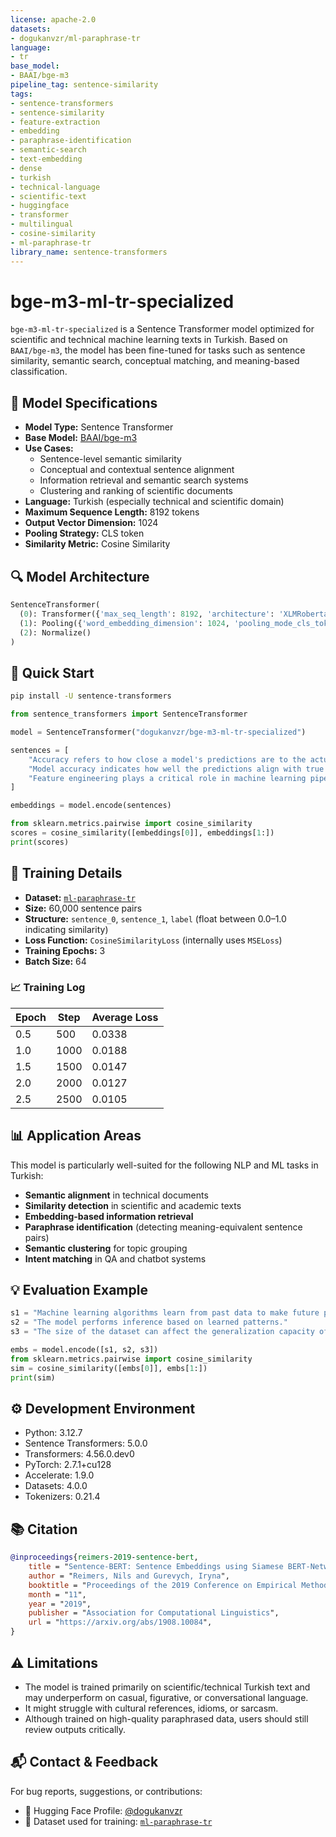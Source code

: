 ```yaml
---
license: apache-2.0
datasets:
- dogukanvzr/ml-paraphrase-tr
language:
- tr
base_model:
- BAAI/bge-m3
pipeline_tag: sentence-similarity
tags:
- sentence-transformers
- sentence-similarity
- feature-extraction
- embedding
- paraphrase-identification
- semantic-search
- text-embedding
- dense
- turkish
- technical-language
- scientific-text
- huggingface
- transformer
- multilingual
- cosine-similarity
- ml-paraphrase-tr
library_name: sentence-transformers
---
```

# bge-m3-ml-tr-specialized

`bge-m3-ml-tr-specialized` is a Sentence Transformer model optimized for scientific and technical machine learning texts in Turkish. Based on `BAAI/bge-m3`, the model has been fine-tuned for tasks such as sentence similarity, semantic search, conceptual matching, and meaning-based classification.

## 🧠 Model Specifications

- **Model Type:** Sentence Transformer  
- **Base Model:** [BAAI/bge-m3](https://huggingface.co/BAAI/bge-m3)  
- **Use Cases:**
  - Sentence-level semantic similarity
  - Conceptual and contextual sentence alignment
  - Information retrieval and semantic search systems
  - Clustering and ranking of scientific documents
- **Language:** Turkish (especially technical and scientific domain)
- **Maximum Sequence Length:** 8192 tokens  
- **Output Vector Dimension:** 1024  
- **Pooling Strategy:** CLS token  
- **Similarity Metric:** Cosine Similarity

## 🔍 Model Architecture

```python
SentenceTransformer(
  (0): Transformer({'max_seq_length': 8192, 'architecture': 'XLMRobertaModel'})
  (1): Pooling({'word_embedding_dimension': 1024, 'pooling_mode_cls_token': True})
  (2): Normalize()
)
```

## 🚀 Quick Start

```bash
pip install -U sentence-transformers
```

```python
from sentence_transformers import SentenceTransformer

model = SentenceTransformer("dogukanvzr/bge-m3-ml-tr-specialized")

sentences = [
    "Accuracy refers to how close a model's predictions are to the actual values.",
    "Model accuracy indicates how well the predictions align with true labels.",
    "Feature engineering plays a critical role in machine learning pipelines."
]

embeddings = model.encode(sentences)

from sklearn.metrics.pairwise import cosine_similarity
scores = cosine_similarity([embeddings[0]], embeddings[1:])
print(scores)
```

## 🧪 Training Details

- **Dataset:** [`ml-paraphrase-tr`](https://huggingface.co/datasets/dogukanvzr/ml-paraphrase-tr)  
- **Size:** 60,000 sentence pairs  
- **Structure:** `sentence_0`, `sentence_1`, `label` (float between 0.0–1.0 indicating similarity)  
- **Loss Function:** `CosineSimilarityLoss` (internally uses `MSELoss`)  
- **Training Epochs:** 3  
- **Batch Size:** 64  

### 📈 Training Log

| Epoch | Step | Average Loss |
|-------|------|---------------|
| 0.5   | 500  | 0.0338        |
| 1.0   | 1000 | 0.0188        |
| 1.5   | 1500 | 0.0147        |
| 2.0   | 2000 | 0.0127        |
| 2.5   | 2500 | 0.0105        |

## 📊 Application Areas

This model is particularly well-suited for the following NLP and ML tasks in Turkish:

- **Semantic alignment** in technical documents  
- **Similarity detection** in scientific and academic texts  
- **Embedding-based information retrieval**  
- **Paraphrase identification** (detecting meaning-equivalent sentence pairs)  
- **Semantic clustering** for topic grouping  
- **Intent matching** in QA and chatbot systems

## 💡 Evaluation Example

```python
s1 = "Machine learning algorithms learn from past data to make future predictions."
s2 = "The model performs inference based on learned patterns."
s3 = "The size of the dataset can affect the generalization capacity of the model."

embs = model.encode([s1, s2, s3])
from sklearn.metrics.pairwise import cosine_similarity
sim = cosine_similarity([embs[0]], embs[1:])
print(sim)
```

## ⚙️ Development Environment

- Python: 3.12.7  
- Sentence Transformers: 5.0.0  
- Transformers: 4.56.0.dev0  
- PyTorch: 2.7.1+cu128  
- Accelerate: 1.9.0  
- Datasets: 4.0.0  
- Tokenizers: 0.21.4  

## 📚 Citation

```bibtex
@inproceedings{reimers-2019-sentence-bert,
    title = "Sentence-BERT: Sentence Embeddings using Siamese BERT-Networks",
    author = "Reimers, Nils and Gurevych, Iryna",
    booktitle = "Proceedings of the 2019 Conference on Empirical Methods in Natural Language Processing",
    month = "11",
    year = "2019",
    publisher = "Association for Computational Linguistics",
    url = "https://arxiv.org/abs/1908.10084",
}
```

## ⚠️ Limitations

- The model is trained primarily on scientific/technical Turkish text and may underperform on casual, figurative, or conversational language.
- It might struggle with cultural references, idioms, or sarcasm.
- Although trained on high-quality paraphrased data, users should still review outputs critically.

## 📬 Contact & Feedback

For bug reports, suggestions, or contributions:

- 📧 Hugging Face Profile: [@dogukanvzr](https://huggingface.co/dogukanvzr)  
- 📂 Dataset used for training: [`ml-paraphrase-tr`](https://huggingface.co/datasets/dogukanvzr/ml-paraphrase-tr)